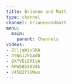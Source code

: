 ```yaml
---
title: Brianne and Matt
type: channel
channel: brianneandmatt
menu:
  main:
    parent: Channels
videos:
- ZcljqWivSKA
- h9NG12kbAd0
- 8XfVEiEMIvA
- RPW58bS6V9k
- V45Q2flGWws
---
```


